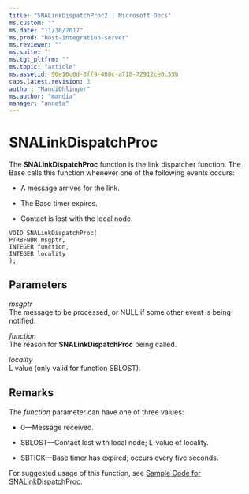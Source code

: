 ```yaml
---
title: "SNALinkDispatchProc2 | Microsoft Docs"
ms.custom: ""
ms.date: "11/30/2017"
ms.prod: "host-integration-server"
ms.reviewer: ""
ms.suite: ""
ms.tgt_pltfrm: ""
ms.topic: "article"
ms.assetid: 90e16c6d-3ff9-460c-a710-72912ce0c55b
caps.latest.revision: 3
author: "MandiOhlinger"
ms.author: "mandia"
manager: "anneta"
---
```

# SNALinkDispatchProc
The **SNALinkDispatchProc** function is the link dispatcher function. The Base calls this function whenever one of the following events occurs:  
  
-   A message arrives for the link.  
  
-   The Base timer expires.  
  
-   Contact is lost with the local node.  
  
```  
VOID SNALinkDispatchProc(  
PTRBFNDR msgptr,  
INTEGER function,  
INTEGER locality   
);  
```  
  
## Parameters  
 *msgptr*  
 The message to be processed, or NULL if some other event is being notified.  
  
 *function*  
 The reason for **SNALinkDispatchProc** being called.  
  
 *locality*  
 L value (only valid for function SBLOST).  
  
## Remarks  
 The *function* parameter can have one of three values:  
  
-   0—Message received.  
  
-   SBLOST—Contact lost with local node; L-value of locality.  
  
-   SBTICK—Base timer has expired; occurs every five seconds.  
  
 For suggested usage of this function, see [Sample Code for SNALinkDispatchProc](./sample-code-for-snalinkdispatchproc2.md).